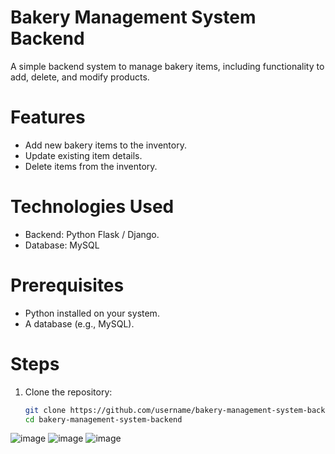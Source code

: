 # Bakery Management System Backend  

A simple backend system to manage bakery items, including functionality to add, delete, and modify products.  

# Features  
- Add new bakery items to the inventory.  
- Update existing item details.  
- Delete items from the inventory.  

# Technologies Used  
- Backend: Python Flask / Django.  
- Database: MySQL

# Prerequisites  
- Python installed on your system.
- A database (e.g., MySQL).  

# Steps  

1. Clone the repository:  
   ```bash  
   git clone https://github.com/username/bakery-management-system-backend.git  
   cd bakery-management-system-backend  

![image](https://github.com/user-attachments/assets/00dd2779-acba-4055-b788-82f46a0f36ac)
![image](https://github.com/user-attachments/assets/e0278451-3fa2-48e3-9ad5-9170bd1b65bc)
![image](https://github.com/user-attachments/assets/d0d92ea8-3857-41d6-ac58-621bb4c6aa91)
